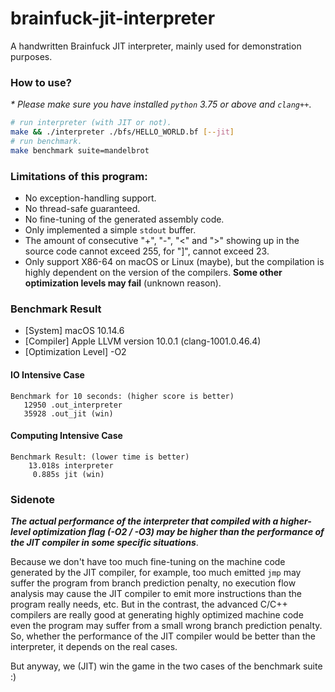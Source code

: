 # brainfuck-jit-interpreter
A handwritten Brainfuck JIT interpreter, mainly used for demonstration purposes.

### How to use?

*\* Please make sure you have installed `python` 3.75 or above and `clang++`*.

```bash
# run interpreter (with JIT or not).
make && ./interpreter ./bfs/HELLO_WORLD.bf [--jit]
# run benchmark.
make benchmark suite=mandelbrot  
```

### Limitations of this program:

* No exception-handling support.
* No thread-safe guaranteed.
* No fine-tuning of the generated assembly code.
* Only implemented a simple `stdout` buffer.
* The amount of consecutive "+", "-", "<" and ">" showing up in the source code cannot exceed 255, for "]", cannot exceed 23.
* Only support X86-64 on macOS or Linux (maybe), but the compilation is highly dependent on the version of the compilers. **Some other optimization levels may fail** (unknown reason).

### Benchmark Result

* [System] macOS 10.14.6
* [Compiler] Apple LLVM version 10.0.1 (clang-1001.0.46.4)
* [Optimization Level] -O2

#### IO Intensive Case

```text
Benchmark for 10 seconds: (higher score is better)
   12950 .out_interpreter
   35928 .out_jit (win)
```

#### Computing Intensive Case

```text
Benchmark Result: (lower time is better)
    13.018s interpreter
     0.885s jit (win)
```

### Sidenote

***The actual performance of the interpreter that compiled with a higher-level optimization flag (-O2 / -O3) may be higher than the performance of the JIT compiler in some specific situations***. 

Because we don't have too much fine-tuning on the machine code generated by the JIT compiler, for example, too much emitted `jmp` may suffer the program from branch prediction penalty, no execution flow analysis may cause the JIT compiler to emit more instructions than the program really needs, etc. But in the contrast, the advanced C/C++ compilers are really good at generating highly optimized machine code even the program may suffer from a small wrong branch prediction penalty. So, whether the performance of the JIT compiler would be better than the interpreter, it depends on the real cases.

But anyway, we (JIT) win the game in the two cases of the benchmark suite :)
